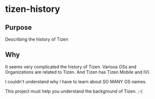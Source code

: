 tizen-history
=============

Purpose
-------
Describing the history of Tizen

Why
---
It seems very complicated the history of Tizen.
Various OSs and Organizations are
related to Tizen.
And Tizen has Tizen Mobile and IVI.

I couldn't understand why I have to
learn about SO MANY OS names.

This project must help you understand
the background of Tizen. ;-) 
